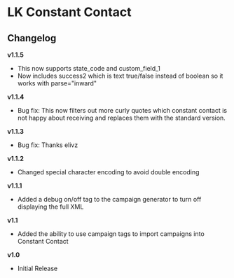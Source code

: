 LK Constant Contact
=====
Changelog
----------------------
__v1.1.5__
* This now supports state_code and custom_field_1
* Now includes success2 which is text true/false instead of boolean so it works with parse="inward"

__v1.1.4__
* Bug fix: This now filters out more curly quotes which constant contact is not happy about receiving and replaces them with the standard version.

__v1.1.3__
* Bug fix: Thanks elivz

__v1.1.2__
* Changed special character encoding to avoid double encoding

__v1.1.1__
* Added a debug on/off tag to the campaign generator to turn off displaying the full XML

__v1.1__
* Added the ability to use campaign tags to import campaigns into Constant Contact

__v1.0__
* Initial Release